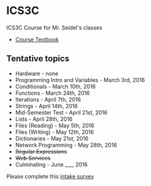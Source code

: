 ICS3C
=====

ICS3C Course for Mr. Seidel's classes

* [Course Textbook](http://www.pythonlearn.com/book.php)

Tentative topics
-------
* Hardware - none
* Programming Intro and Variables - March 3rd, 2016
* Conditionals - March 10th, 2016
* Functions - March 24th, 2016
* Iterations - April 7th, 2016
* Strings - April 14th, 2016
* Mid-Semester Test - April 21st, 2016
* Lists - April 28th, 2016
* Files (Reading) - May 5th, 2016
* Files (Writing) - May 12th, 2016
* Dictionaries - May 21st, 2016
* Network Programming - May 28th, 2016
* ~~Regular Expressions~~
* ~~Web Services~~ 
* Culminating - June ___, 2016

Please complete this [intake survey](https://www.surveymonkey.com/r/TN2JR3P)
